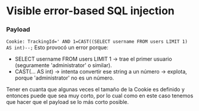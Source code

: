 # Visible error-based SQL injection

### Payload
`Cookie: TrackingId=' AND 1=CAST((SELECT username FROM users LIMIT 1) AS int)--;`
Esto provocó un error porque:

- SELECT username FROM users LIMIT 1 → trae el primer usuario (seguramente 'administrator' o similar).
- CAST(... AS int) → intenta convertir ese string a un número → explota, porque 'administrator' no es un número.

Tener en cuanta que algunas veces el tamaño de la Cookie es definido y entonces puede que sea muy corto, por lo cual como en este caso tenemos que hacer que el payload se lo más corto posible.